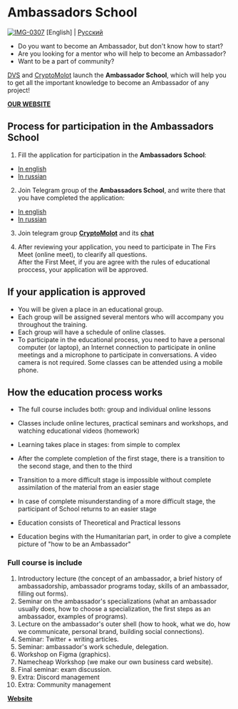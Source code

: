 # Ambassadors School
<a href="https://ibb.co/QbWnVX7"><img src="https://i.ibb.co/6nKbSNc/IMG-0307.png" alt="IMG-0307" border="0"></a>
[English] | [Русский](https://github.com/Distributed-Validators-Synctems/Ambassador-School/blob/master/README_RUS.md) <br />

- Do you want to become an Ambassador, but don't know how to start?
- Are you looking for a mentor who will help to become an Ambassador?
- Want to be a part of community?

[DVS](https://github.com/Distributed-Validators-Synctems/Self-Identity) and [CryptoMolot](https://t.me/molotcrypto) launch the **Ambassador School**, which will help you to get all the important knowledge to become an Ambassador of any project! <br />

[**OUR WEBSITE**](https://ambassadors.school)

## Process for participation in the Ambassadors School

1. Fill the application for participation in the **Ambassadors School**:
- [In english](https://docs.google.com/forms/d/e/1FAIpQLSfWw93nFJyfyU21m-8mJanYpdi4rHZGv_g0u5_AFBFZIRIr0g/viewform?vc=0&c=0&w=1&flr=0&usp=mail_form_link)
- [In russian](https://docs.google.com/forms/d/e/1FAIpQLSdLh-DxuV2o2YDgDGww6Ohy2ww_ctZ7J3Zfy-wyO9U-51Jufw/viewform?vc=0&c=0&w=1&flr=0)

2. Join Telegram group of the **Ambassadors School**, and write there that you have completed the application:
- [In english](https://t.me/+_9JHyvuV5Ao4YTMy)
- [In russian](https://t.me/+tO833ziYx5MwNDcy)

3. Join telegram group [**CryptoMolot**](https://t.me/+B05NMa1u32llOWIy) and its [**chat**](https://t.me/cryptomolotchat)


4. After reviewing your application, you need to participate in The Firs Meet (online meet), to clearify all questions. <br />
After the First Meet, if you are agree with the rules of educational proccess, your application will be approved. <br />

## If your application is approved

- You will be given a place in an educational group.
- Each group will be assigned several mentors who will accompany you throughout the training.
- Each group will have a schedule of online classes.
- To participate in the educational process, you need to have a personal computer (or laptop), an Internet connection to participate in online meetings and a microphone to participate in conversations. A video camera is not required. Some classes can be attended using a mobile phone.

## How the education process works

- The full course includes both: group and individual online lessons
- Classes include online lectures, practical seminars and workshops, and watching educational videos (homework)
- Learning takes place in stages: from simple to complex
- After the complete completion of the first stage, there is a transition to the second stage, and then to the third
- Transition to a more difficult stage is impossible without complete assimilation of the material from an easier stage
- In case of complete misunderstanding of a more difficult stage, the participant of School returns to an easier stage

- Education consists of Theoretical and Practical lessons
- Education begins with the Humanitarian part, in order to give a complete picture of "how to be an Ambassador"

### Full course is include

1. Introductory lecture (the concept of an ambassador, a brief history of ambassadorship, ambassador programs today, skills of an ambassador, filling out forms).
2. Seminar on the ambassador's specializations (what an ambassador usually does, how to choose a specialization, the first steps as an ambassador, examples of programs).
3. Lecture on the ambassador's outer shell (how to hook, what we do, how we communicate, personal brand, building social connections).
4. Seminar: Twitter + writing articles.
5. Seminar: ambassador's work schedule, delegation.
6. Workshop on Figma (graphics).
7. Namecheap Workshop (we make our own business card website).
8. Final seminar: exam discussion.
9. Extra: Discord management
10. Extra: Community management


[**Website**](https://ambassadors.school)
